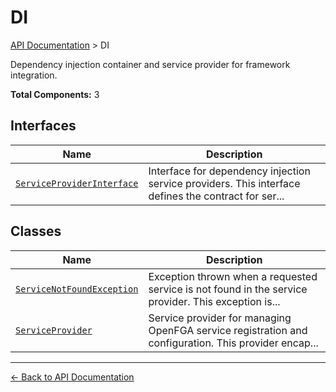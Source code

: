 # DI

[API Documentation](../README.md) > DI

Dependency injection container and service provider for framework integration.

**Total Components:** 3

## Interfaces

| Name | Description |
|------|-------------|
| [`ServiceProviderInterface`](./ServiceProviderInterface.md) | Interface for dependency injection service providers. This interface defines the contract for ser... |

## Classes

| Name | Description |
|------|-------------|
| [`ServiceNotFoundException`](./ServiceNotFoundException.md) | Exception thrown when a requested service is not found in the service provider. This exception is... |
| [`ServiceProvider`](./ServiceProvider.md) | Service provider for managing OpenFGA service registration and configuration. This provider encap... |

---

[← Back to API Documentation](../README.md)
